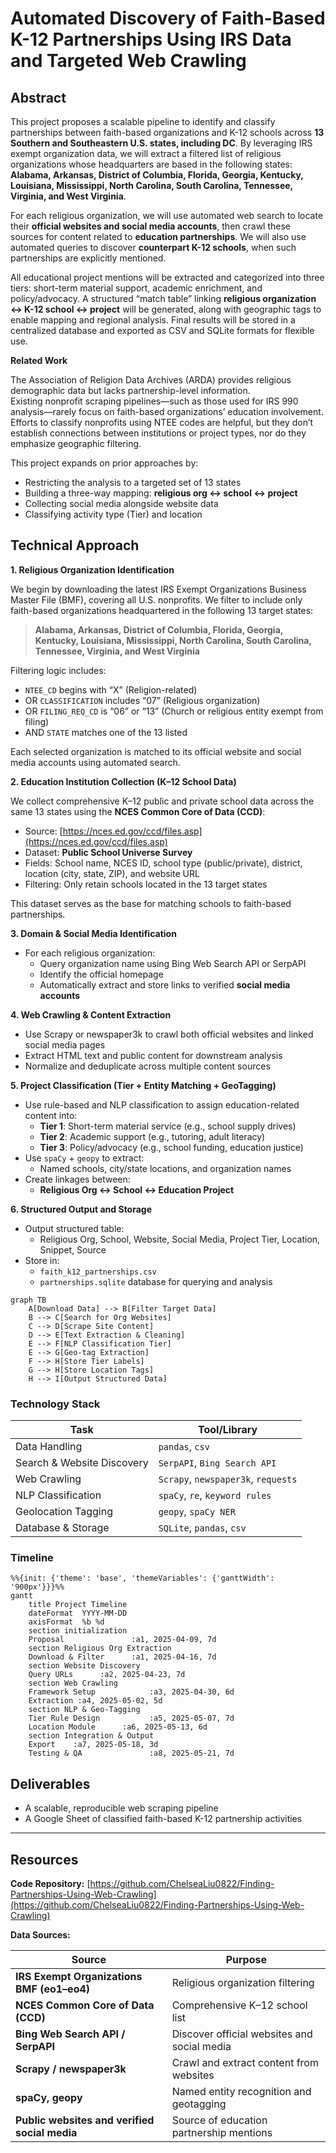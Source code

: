 # Automated Discovery of Faith-Based K-12 Partnerships Using IRS Data and Targeted Web Crawling

## **Abstract**

This project proposes a scalable pipeline to identify and classify partnerships between faith-based organizations and K-12 schools across **13 Southern and Southeastern U.S. states, including DC**. By leveraging IRS exempt organization data, we will extract a filtered list of religious organizations whose headquarters are based in the following states: **Alabama, Arkansas, District of Columbia, Florida, Georgia, Kentucky, Louisiana, Mississippi, North Carolina, South Carolina, Tennessee, Virginia, and West Virginia**.

For each religious organization, we will use automated web search to locate their **official websites and social media accounts**, then crawl these sources for content related to **education partnerships**. We will also use automated queries to discover **counterpart K-12 schools**, when such partnerships are explicitly mentioned.

All educational project mentions will be extracted and categorized into three tiers: short-term material support, academic enrichment, and policy/advocacy. A structured “match table” linking **religious organization ↔ K-12 school ↔ project** will be generated, along with geographic tags to enable mapping and regional analysis. Final results will be stored in a centralized database and exported as CSV and SQLite formats for flexible use.

**Related Work**

The Association of Religion Data Archives (ARDA) provides religious demographic data but lacks partnership-level information.\
Existing nonprofit scraping pipelines—such as those used for IRS 990 analysis—rarely focus on faith-based organizations’ education involvement.\
Efforts to classify nonprofits using NTEE codes are helpful, but they don’t establish connections between institutions or project types, nor do they emphasize geographic filtering.

This project expands on prior approaches by:

* Restricting the analysis to a targeted set of 13 states
* Building a three-way mapping: **religious org ↔ school ↔ project**
* Collecting social media alongside website data
* Classifying activity type (Tier) and location

## **Technical Approach**

**1. Religious Organization Identification**

We begin by downloading the latest IRS Exempt Organizations Business Master File (BMF), covering all U.S. nonprofits. We filter to include only faith-based organizations headquartered in the following 13 target states:

> **Alabama, Arkansas, District of Columbia, Florida, Georgia, Kentucky, Louisiana, Mississippi, North Carolina, South Carolina, Tennessee, Virginia, and West Virginia**

Filtering logic includes:

* `NTEE_CD` begins with “X” (Religion-related)
* OR `CLASSIFICATION` includes “07” (Religious organization)
* OR `FILING_REQ_CD` is “06” or “13” (Church or religious entity exempt from filing)
* AND `STATE` matches one of the 13 listed

Each selected organization is matched to its official website and social media accounts using automated search.

**2. Education Institution Collection (K–12 School Data)**

We collect comprehensive K–12 public and private school data across the same 13 states using the **NCES Common Core of Data (CCD)**:

* Source: [https://nces.ed.gov/ccd/files.asp](https://nces.ed.gov/ccd/files.asp)
* Dataset: **Public School Universe Survey**
* Fields: School name, NCES ID, school type (public/private), district, location (city, state, ZIP), and website URL
* Filtering: Only retain schools located in the 13 target states

This dataset serves as the base for matching schools to faith-based partnerships.

**3. Domain & Social Media Identification**

* For each religious organization:
  * Query organization name using Bing Web Search API or SerpAPI
  * Identify the official homepage
  * Automatically extract and store links to verified **social media accounts**

**4. Web Crawling & Content Extraction**

* Use Scrapy or newspaper3k to crawl both official websites and linked social media pages
* Extract HTML text and public content for downstream analysis
* Normalize and deduplicate across multiple content sources

**5. Project Classification (Tier + Entity Matching + GeoTagging)**

* Use rule-based and NLP classification to assign education-related content into:
  * **Tier 1**: Short-term material service (e.g., school supply drives)
  * **Tier 2**: Academic support (e.g., tutoring, adult literacy)
  * **Tier 3**: Policy/advocacy (e.g., school funding, education justice)
* Use `spaCy` + `geopy` to extract:
  * Named schools, city/state locations, and organization names
* Create linkages between:
  * **Religious Org ↔ School ↔ Education Project**

**6. Structured Output and Storage**

* Output structured table:
  * Religious Org, School, Website, Social Media, Project Tier, Location, Snippet, Source
* Store in:
  * `faith_k12_partnerships.csv`
  * `partnerships.sqlite` database for querying and analysis

```mermaid fullWidth="false"
graph TB
    A[Download Data] --> B[Filter Target Data]
    B --> C[Search for Org Websites]
    C --> D[Scrape Site Content]
    D --> E[Text Extraction & Cleaning]
    E --> F[NLP Classification Tier]
    E --> G[Geo-tag Extraction]
    F --> H[Store Tier Labels]
    G --> H[Store Location Tags]
    H --> I[Output Structured Data]

```

### **Technology Stack**

| Task                       | Tool/Library                        |
| -------------------------- | ----------------------------------- |
| Data Handling              | `pandas`, `csv`                     |
| Search & Website Discovery | `SerpAPI`, `Bing Search API`        |
| Web Crawling               | `Scrapy`, `newspaper3k`, `requests` |
| NLP Classification         | `spaCy`, `re`, `keyword rules`      |
| Geolocation Tagging        | `geopy`, `spaCy NER`                |
| Database & Storage         | `SQLite`, `pandas`, `csv`           |

### Timeline

```mermaid fullWidth="true"
%%{init: {'theme': 'base', 'themeVariables': {'ganttWidth': '900px'}}}%%
gantt
    title Project Timeline
    dateFormat  YYYY-MM-DD
    axisFormat  %b %d
    section initialization
    Proposal               :a1, 2025-04-09, 7d
    section Religious Org Extraction
    Download & Filter      :a1, 2025-04-16, 7d
    section Website Discovery
    Query URLs      :a2, 2025-04-23, 7d
    section Web Crawling
    Framework Setup            :a3, 2025-04-30, 6d
    Extraction :a4, 2025-05-02, 5d
    section NLP & Geo-Tagging
    Tier Rule Design           :a5, 2025-05-07, 7d
    Location Module      :a6, 2025-05-13, 6d
    section Integration & Output
    Export    :a7, 2025-05-18, 3d
    Testing & QA               :a8, 2025-05-21, 7d

```

## **Deliverables**

* A scalable, reproducible web scraping pipeline
* A Google Sheet of classified faith-based K-12 partnership activities

***

## Resources

**Code Repository:** [https://github.com/ChelseaLiu0822/Finding-Partnerships-Using-Web-Crawling](https://github.com/ChelseaLiu0822/Finding-Partnerships-Using-Web-Crawling)

**Data Sources:**

| Source                                        | Purpose                                     |
| --------------------------------------------- | ------------------------------------------- |
| **IRS Exempt Organizations BMF (eo1–eo4)**    | Religious organization filtering            |
| **NCES Common Core of Data (CCD)**            | Comprehensive K–12 school list              |
| **Bing Web Search API / SerpAPI**             | Discover official websites and social media |
| **Scrapy / newspaper3k**                      | Crawl and extract content from websites     |
| **spaCy, geopy**                              | Named entity recognition and geotagging     |
| **Public websites and verified social media** | Source of education partnership mentions    |

